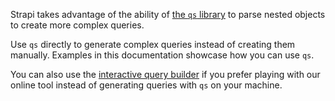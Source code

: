 Strapi takes advantage of the ability of [the `qs` library](https://github.com/ljharb/qs) to parse nested objects to create more complex queries.

Use `qs` directly to generate complex queries instead of creating them manually. Examples in this documentation showcase how you can use `qs`.

You can also use the [interactive query builder](/dev-docs/api/rest/interactive-query-builder) if you prefer playing with our online tool instead of generating queries with `qs` on your machine.

